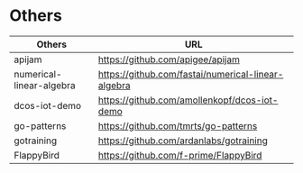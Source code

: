 # Others

|Others|                          URL                                                             |
|------|------------------------------------------------------------------------------------------|
|apijam|https://github.com/apigee/apijam|
|numerical-linear-algebra|https://github.com/fastai/numerical-linear-algebra|
|dcos-iot-demo|https://github.com/amollenkopf/dcos-iot-demo|
|go-patterns|https://github.com/tmrts/go-patterns|
|gotraining|https://github.com/ardanlabs/gotraining|
|FlappyBird|https://github.com/f-prime/FlappyBird|






